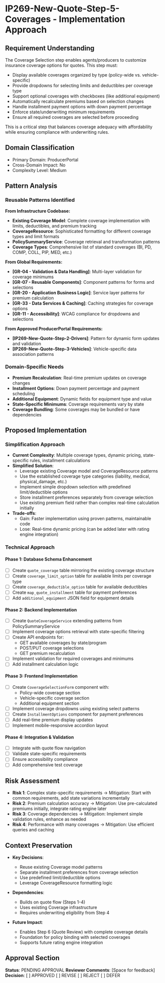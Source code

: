 # IP269-New-Quote-Step-5-Coverages - Implementation Approach

## Requirement Understanding

The Coverage Selection step enables agents/producers to customize insurance coverage options for quotes. This step must:

- Display available coverages organized by type (policy-wide vs. vehicle-specific)
- Provide dropdowns for selecting limits and deductibles per coverage type
- Support optional coverages with checkboxes (like additional equipment)
- Automatically recalculate premiums based on selection changes
- Handle installment payment options with down payment percentage
- Enforce state/underwriting minimum requirements
- Ensure all required coverages are selected before proceeding

This is a critical step that balances coverage adequacy with affordability while ensuring compliance with underwriting rules.

## Domain Classification
- Primary Domain: ProducerPortal
- Cross-Domain Impact: No
- Complexity Level: Medium

## Pattern Analysis

### Reusable Patterns Identified

**From Infrastructure Codebase:**
- **Existing Coverage Model**: Complete coverage implementation with limits, deductibles, and premium tracking
- **CoverageResource**: Sophisticated formatting for different coverage types and limit formats
- **PolicySummaryService**: Coverage retrieval and transformation patterns
- **Coverage Types**: Comprehensive list of standard coverages (BI, PD, COMP, COLL, PIP, MED, etc.)

**From Global Requirements:**
- **[GR-04 - Validation & Data Handling]**: Multi-layer validation for coverage minimums
- **[GR-07 - Reusable Components]**: Component patterns for forms and selections
- **[GR-20 - Application Business Logic]**: Service layer patterns for premium calculation
- **[GR-33 - Data Services & Caching]**: Caching strategies for coverage options
- **[GR-11 - Accessibility]**: WCAG compliance for dropdowns and selections

**From Approved ProducerPortal Requirements:**
- **[IP269-New-Quote-Step-2-Drivers]**: Pattern for dynamic form updates and validation
- **[IP269-New-Quote-Step-3-Vehicles]**: Vehicle-specific data association patterns

### Domain-Specific Needs
- **Premium Recalculation**: Real-time premium updates on coverage changes
- **Installment Options**: Down payment percentage and payment scheduling
- **Additional Equipment**: Dynamic fields for equipment type and value
- **State-Specific Minimums**: Coverage requirements vary by state
- **Coverage Bundling**: Some coverages may be bundled or have dependencies

## Proposed Implementation

### Simplification Approach
- **Current Complexity**: Multiple coverage types, dynamic pricing, state-specific rules, installment calculations
- **Simplified Solution**: 
  - Leverage existing Coverage model and CoverageResource patterns
  - Use the established coverage type categories (liability, medical, physical_damage, etc.)
  - Implement simple dropdown selection with predefined limit/deductible options
  - Store installment preferences separately from coverage selection
  - Use existing premium field rather than complex real-time calculation initially
- **Trade-offs**: 
  - Gain: Faster implementation using proven patterns, maintainable code
  - Lose: Real-time dynamic pricing (can be added later with rating engine integration)

### Technical Approach

#### Phase 1: Database Schema Enhancement
- [ ] Create `quote_coverage` table mirroring the existing coverage structure
- [ ] Create `coverage_limit_option` table for available limits per coverage type
- [ ] Create `coverage_deductible_option` table for available deductibles
- [ ] Create `map_quote_installment` table for payment preferences
- [ ] Add `additional_equipment` JSON field for equipment details

#### Phase 2: Backend Implementation
- [ ] Create `QuoteCoverageService` extending patterns from PolicySummaryService
- [ ] Implement coverage options retrieval with state-specific filtering
- [ ] Create API endpoints for:
  - GET available coverages by state/program
  - POST/PUT coverage selections
  - GET premium recalculation
- [ ] Implement validation for required coverages and minimums
- [ ] Add installment calculation logic

#### Phase 3: Frontend Implementation
- [ ] Create `CoverageSelectionForm` component with:
  - Policy-wide coverage section
  - Vehicle-specific coverage section
  - Additional equipment section
- [ ] Implement coverage dropdowns using existing select patterns
- [ ] Create `InstallmentOptions` component for payment preferences
- [ ] Add real-time premium display updates
- [ ] Implement mobile-responsive accordion layout

#### Phase 4: Integration & Validation
- [ ] Integrate with quote flow navigation
- [ ] Validate state-specific requirements
- [ ] Ensure accessibility compliance
- [ ] Add comprehensive test coverage

## Risk Assessment

- **Risk 1**: Complex state-specific requirements → Mitigation: Start with common requirements, add state variations incrementally
- **Risk 2**: Premium calculation accuracy → Mitigation: Use pre-calculated premiums initially, integrate rating engine later
- **Risk 3**: Coverage dependencies → Mitigation: Implement simple validation rules, enhance as needed
- **Risk 4**: Performance with many coverages → Mitigation: Use efficient queries and caching

## Context Preservation

- **Key Decisions**: 
  - Reuse existing Coverage model patterns
  - Separate installment preferences from coverage selection
  - Use predefined limit/deductible options
  - Leverage CoverageResource formatting logic
  
- **Dependencies**: 
  - Builds on quote flow (Steps 1-4)
  - Uses existing Coverage infrastructure
  - Requires underwriting eligibility from Step 4
  
- **Future Impact**: 
  - Enables Step 6 (Quote Review) with complete coverage details
  - Foundation for policy binding with selected coverages
  - Supports future rating engine integration

## Approval Section
**Status**: PENDING APPROVAL
**Reviewer Comments**: [Space for feedback]
**Decision**: [ ] APPROVED [ ] REVISE [ ] REJECT [ ] DEFER